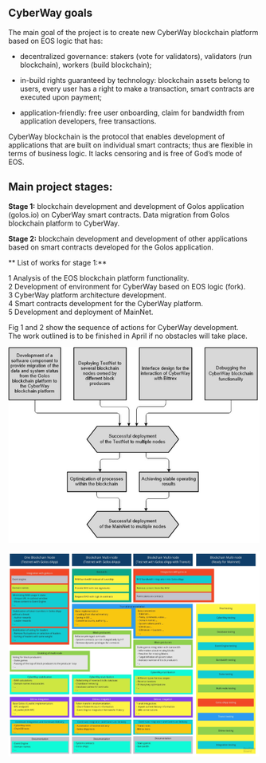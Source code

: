 

## CyberWay goals
The main goal of the project is to create new CyberWay blockchain platform based on EOS logic that has:  

  * decentralized governance: stakers (vote for validators), validators (run blockchain), workers (build blockchain);

  * in-build rights guaranteed by technology: blockchain assets belong to users, every user has a right to make a transaction, smart contracts are executed upon payment;  

  * application-friendly: free user onboarding, claim for bandwidth from application developers, free transactions.  

CyberWay blockchain is the protocol that enables development of applications that are built on individual smart contracts; thus are flexible in terms of business logic. It lacks censoring and is free of God’s mode of EOS.  

## Main project stages:  

**Stage 1:** blockchain development and development of Golos application (golos.io) on CyberWay smart contracts. Data migration from Golos blockchain platform to CyberWay.  

**Stage 2:** blockchain development and development of other applications based on smart contracts developed for the Golos application.  

** List of works for stage 1:**  

1 Analysis of the EOS blockchain platform functionality.  
2 Development of environment for CyberWay based on EOS logic (fork).  
3 CyberWay platform architecture development.  
4 Smart contracts development for the CyberWay platform.  
5 Development and deployment of MainNet.  

Fig 1 and 2 show the sequence of actions for CyberWay development.  
The work outlined is to be finished in April if no obstacles will take place.  


![Fig.1 — Workflow diagram for the development and deployment of MainNet](./images/RoadMap_1.jpg)  


![Fig.2 — The scope of work to be completed in the development and deployment of MainNet](./images/RoadMap_2.jpg)  
